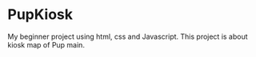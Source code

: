 # PupKiosk
My beginner project using html, css and Javascript. This project is about kiosk map of Pup main.

